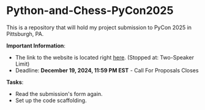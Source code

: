 # Python-and-Chess-PyCon2025
This is a repository that will hold my project submission to PyCon 2025 in Pittsburgh, PA.

**Important Information**:
* The link to the website is located right [here](https://us.pycon.org/2025/speaking/guidelines/). (Stopped at: Two-Speaker Limit)
* Deadline: **December 19, 2024, 11:59 PM EST** - Call For Proposals Closes

**Tasks**:
* Read the submission's form again.
* Set up the code scaffolding.
